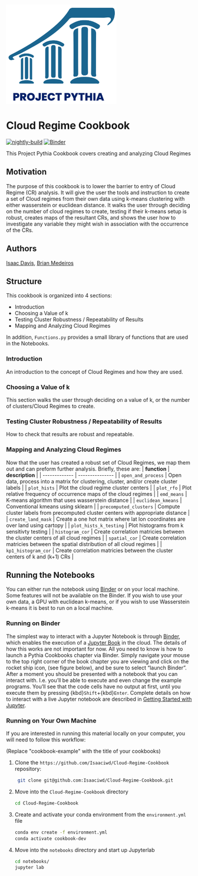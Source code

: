 <img src="thumbnail.png" alt="thumbnail" width="300"/>

# Cloud Regime Cookbook

[![nightly-build](https://github.com/ProjectPythia/cookbook-template/actions/workflows/nightly-build.yaml/badge.svg)](https://github.com/ProjectPythia/cookbook-template/actions/workflows/nightly-build.yaml)
[![Binder](https://binder.projectpythia.org/badge_logo.svg)](https://binder.projectpythia.org/v2/gh/Isaaciwd/Cloud-Regime-Cookbook/main?labpath=notebooks)

This Project Pythia Cookbook covers creating and analyzing Cloud Regimes   

## Motivation

The purpose of this cookbook is to lower the barrier to entry of Cloud Regime (CR) analysis. It will give the user the tools and instruction to create a set of Cloud regimes from their own data using k-means clustering with either wasserstein or euclidean distance. It walks the user through deciding on the number of cloud regimes to create, testing if their k-means setup is robust, creates maps of the resultant CRs, and shows the user how to investigate any variable they might wish in association with the occurrence of the CRs.  

## Authors

[Isaac Davis](@first-author), [Brian Medeiros](@second-author)
<!-- ### Contributors
Add contributors when there are more than just Isaac and Brian
 -->

## Structure

This cookbook is organized into 4 sections: 
- Introduction
- Choosing a Value of k
- Testing Cluster Robustness / Repeatability of Results
- Mapping and Analyzing Cloud Regimes 

In addition, `Functions.py` provides a small library of functions that are used in the Notebooks.

### Introduction

An introduction to the concept of Cloud Regimes and how they are used.

### Choosing a Value of k

This section walks the user through deciding on a value of k, or the number of clusters/Cloud Regimes to create.

### Testing Cluster Robustness / Repeatability of Results

How to check that results are robust and repeatable.

### Mapping and Analyzing Cloud Regimes 

Now that the user has created a robust set of Cloud Regimes, we map them out and can preform further analysis. Briefly, these are:
| __function__  | __description__ | 
| ------------- | --------------- | 
| `open_and_process` | Open data, process into a matrix for clustering, cluster, and/or create cluster labels |
| `plot_hists` | Plot the cloud regime cluster centers |
| `plot_rfo` | Plot relative frequency of occurrence maps of the cloud regimes |
| `emd_means` | K-means algorithm that uses wasserstein distance |
| `euclidean_kmeans` | Conventional kmeans using sklearn |
| `precomputed_clusters` | Compute cluster labels from precomputed cluster centers with appropriate distance |
| `create_land_mask` | Create a one hot matrix where lat lon coordinates are over land using cartopy |
| `plot_hists_k_testing` | Plot histograms from k sensitivty testing |
| `histogram_cor` | Create correlation matricies between the cluster centers of all cloud regimes |
| `spatial_cor` | Create correlation matricies between the spatial distribution of all cloud regimes |
| `kp1_histogram_cor` | Create correlation matricies between the cluster centers of k and (k+1) CRs |

## Running the Notebooks

You can either run the notebook using [Binder](https://binder.projectpythia.org/) or on your local machine. Some features will not be available on the Binder. If you wish to use your own data, a GPU with euclidean k-means, or if you wish to use Wasserstein k-means it is best to run on a local machine.

### Running on Binder

The simplest way to interact with a Jupyter Notebook is through
[Binder](https://binder.projectpythia.org/), which enables the execution of a
[Jupyter Book](https://jupyterbook.org) in the cloud. The details of how this works are not
important for now. All you need to know is how to launch a Pythia
Cookbooks chapter via Binder. Simply navigate your mouse to
the top right corner of the book chapter you are viewing and click
on the rocket ship icon, (see figure below), and be sure to select
“launch Binder”. After a moment you should be presented with a
notebook that you can interact with. I.e. you’ll be able to execute
and even change the example programs. You’ll see that the code cells
have no output at first, until you execute them by pressing
{kbd}`Shift`\+{kbd}`Enter`. Complete details on how to interact with
a live Jupyter notebook are described in [Getting Started with
Jupyter](https://foundations.projectpythia.org/foundations/getting-started-jupyter.html).

### Running on Your Own Machine

If you are interested in running this material locally on your computer, you will need to follow this workflow:

(Replace "cookbook-example" with the title of your cookbooks)

1. Clone the `https://github.com/Isaaciwd/Cloud-Regime-Cookbook` repository:

   ```bash
    git clone git@github.com:Isaaciwd/Cloud-Regime-Cookbook.git
   ```

2. Move into the `Cloud-Regime-Cookbook` directory
   ```bash
   cd Cloud-Regime-Cookbook
   ```
3. Create and activate your conda environment from the `environment.yml` file
   ```bash
   conda env create -f environment.yml
   conda activate cookbook-dev
   ```
4. Move into the `notebooks` directory and start up Jupyterlab
   ```bash
   cd notebooks/
   jupyter lab
   ```
